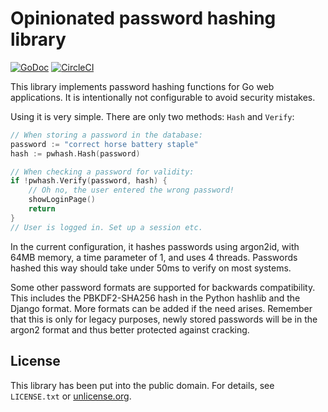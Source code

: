 # Opinionated password hashing library

[![GoDoc](https://godoc.org/github.com/aykevl/pwhash?status.svg)](https://godoc.org/github.com/aykevl/pwhash)
[![CircleCI](https://circleci.com/gh/aykevl/pwhash.svg?style=svg)](https://circleci.com/gh/aykevl/pwhash)

This library implements password hashing functions for Go web applications. It
is intentionally not configurable to avoid security mistakes.

Using it is very simple. There are only two methods: `Hash` and `Verify`:

```go
// When storing a password in the database:
password := "correct horse battery staple"
hash := pwhash.Hash(password)

// When checking a password for validity:
if !pwhash.Verify(password, hash) {
	// Oh no, the user entered the wrong password!
	showLoginPage()
	return
}
// User is logged in. Set up a session etc.
```

In the current configuration, it hashes passwords using argon2id, with 64MB
memory, a time parameter of 1, and uses 4 threads. Passwords hashed this way
should take under 50ms to verify on most systems.

Some other password formats are supported for backwards compatibility. This
includes the PBKDF2-SHA256 hash in the Python hashlib and the Django format.
More formats can be added if the need arises. Remember that this is only for
legacy purposes, newly stored passwords will be in the argon2 format and thus
better protected against cracking.

## License

This library has been put into the public domain. For details, see `LICENSE.txt`
or [unlicense.org](https://unlicense.org).
